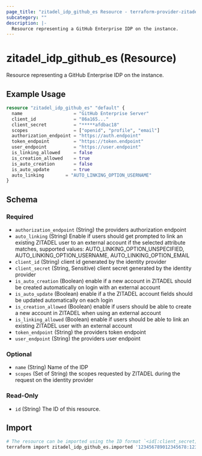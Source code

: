 ```yaml
---
page_title: "zitadel_idp_github_es Resource - terraform-provider-zitadel"
subcategory: ""
description: |-
  Resource representing a GitHub Enterprise IDP on the instance.
---
```


# zitadel_idp_github_es (Resource)

Resource representing a GitHub Enterprise IDP on the instance.

## Example Usage

```terraform
resource "zitadel_idp_github_es" "default" {
  name                   = "GitHub Enterprise Server"
  client_id              = "86a165..."
  client_secret          = "*****afdbac18"
  scopes                 = ["openid", "profile", "email"]
  authorization_endpoint = "https://auth.endpoint"
  token_endpoint         = "https://token.endpoint"
  user_endpoint          = "https://user.endpoint"
  is_linking_allowed     = false
  is_creation_allowed    = true
  is_auto_creation       = false
  is_auto_update         = true
  auto_linking        = "AUTO_LINKING_OPTION_USERNAME"
}
```

<!-- schema generated by tfplugindocs -->
## Schema

### Required

- `authorization_endpoint` (String) the providers authorization endpoint
- `auto_linking` (String) Enable if users should get prompted to link an existing ZITADEL user to an external account if the selected attribute matches, supported values: AUTO_LINKING_OPTION_UNSPECIFIED, AUTO_LINKING_OPTION_USERNAME, AUTO_LINKING_OPTION_EMAIL
- `client_id` (String) client id generated by the identity provider
- `client_secret` (String, Sensitive) client secret generated by the identity provider
- `is_auto_creation` (Boolean) enable if a new account in ZITADEL should be created automatically on login with an external account
- `is_auto_update` (Boolean) enable if a the ZITADEL account fields should be updated automatically on each login
- `is_creation_allowed` (Boolean) enable if users should be able to create a new account in ZITADEL when using an external account
- `is_linking_allowed` (Boolean) enable if users should be able to link an existing ZITADEL user with an external account
- `token_endpoint` (String) the providers token endpoint
- `user_endpoint` (String) the providers user endpoint

### Optional

- `name` (String) Name of the IDP
- `scopes` (Set of String) the scopes requested by ZITADEL during the request on the identity provider

### Read-Only

- `id` (String) The ID of this resource.

## Import

```bash
# The resource can be imported using the ID format `<id[:client_secret]>`, e.g.
terraform import zitadel_idp_github_es.imported '123456789012345678:1234567890123456781234567890123456787890'
```
